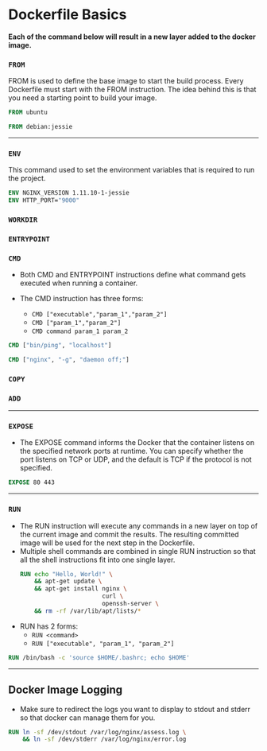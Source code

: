 # Dockerfile Basics
**Each of the command below will result in a new layer added to the docker image.**

### ```FROM```
FROM is used to define the base image to start the build process. Every Dockerfile must start with the FROM instruction. The idea behind this is that you need a starting point to build your image.

```Dockerfile
FROM ubuntu
```
```Dockerfile
FROM debian:jessie
```
---
### ```ENV```
This command used to set the environment variables that is required to run the project.
```Dockerfile
ENV NGINX_VERSION 1.11.10-1-jessie
ENV HTTP_PORT="9000"
```
### ```WORKDIR```

### ```ENTRYPOINT```

### ```CMD```
* Both CMD and ENTRYPOINT instructions define what command gets executed when running a container.

* The CMD instruction has three forms:
  * ```CMD ["executable","param_1","param_2"]```
  * ```CMD ["param_1","param_2"]```
  * ```CMD command param_1 param_2```
```Dockerfile
CMD ["bin/ping", "localhost"]
```
```Dockerfile
CMD ["nginx", "-g", "daemon off;"]
```
### ```COPY```

### ```ADD```
---
### ```EXPOSE```
* The EXPOSE command informs the Docker that the container listens on the specified network ports at runtime. You can specify whether the port listens on TCP or UDP, and the default is TCP if the protocol is not specified.
```Dockerfile
EXPOSE 80 443
```
---
### ```RUN```
* The RUN instruction will execute any commands in a new layer on top of the current image and commit the results. The resulting committed image will be used for the next step in the Dockerfile.
* Multiple shell commands are combined in single RUN instruction so that all the shell instructions fit into one single layer.
  ```Dockerfile
  RUN echo "Hello, World!" \
      && apt-get update \
      && apt-get install nginx \
                         curl \
                         openssh-server \
      && rm -rf /var/lib/apt/lists/*
  ```
* RUN has 2 forms:
  * ```RUN <command>```
  * ```RUN ["executable", "param_1", "param_2"]```
  
```Dockerfile
RUN /bin/bash -c 'source $HOME/.bashrc; echo $HOME'
```
---
## Docker Image Logging
* Make sure to redirect the logs you want to display to stdout and stderr so that docker can manage them for you.
```Dockerfile
RUN ln -sf /dev/stdout /var/log/nginx/assess.log \
	&& ln -sf /dev/stderr /var/log/nginx/error.log
```